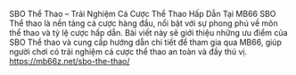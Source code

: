 SBO Thể Thao – Trải Nghiệm Cá Cược Thể Thao Hấp Dẫn Tại MB66
SBO Thể thao là nền tảng cá cược hàng đầu, nổi bật với sự phong phú về môn thể thao và tỷ lệ cược hấp dẫn. Bài viết này sẽ giới thiệu những ưu điểm của SBO Thể thao và cung cấp hướng dẫn chi tiết để tham gia qua MB66, giúp người chơi có trải nghiệm cá cược thể thao an toàn và đầy thú vị.
https://mb66z.net/sbo-the-thao/